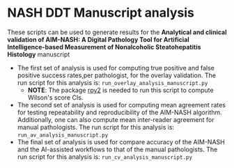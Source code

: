 # NASH DDT Manuscript analysis
These scripts can be used to generate results for the **Analytical and clinical validation of AIM-NASH: A Digital Pathology Tool for Artificial Intelligence-based Measurement of Nonalcoholic Steatohepatitis Histology** manuscript
- The first set of analysis is used for computing true positive and false positive success rates,per pathologist, for the overlay validation. The run script for this analysis is: `run_overlay_analysis_manuscript.py`
    - **NOTE**: The package [rpy2](https://rpy2.github.io/) is needed to run this script to compute Wilson's score CIs.
- The second set of analysis is used for computing mean agreement rates for testing repeatability and reproducibility of the AIM-NASH algorithm. Additionally, one can also compute mean inter-reader agreement for manual pathologists. The run script for this analysis is: `run_av_analysis_manuscript.py`
- The final set of analysis is used for compare accuracy of the AIM-NASH and the AI-assisted workflows to that of the manual pathologists. The run script for this analysis is: `run_cv_analysis_manuscript.py`
